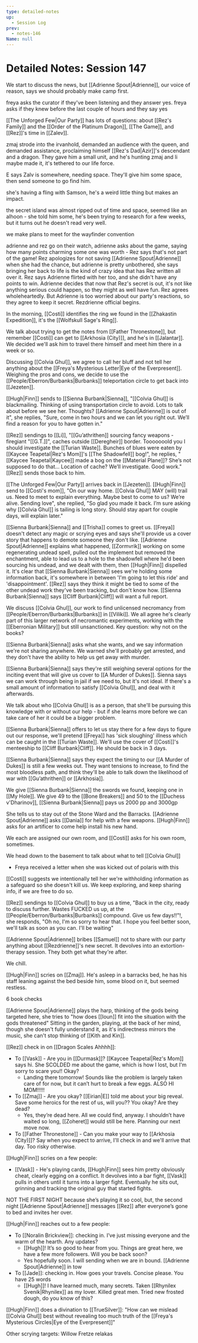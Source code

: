 ```yaml
---
type: detailed-notes
up:
  - Session Log
prev:
  - notes-146
Name: null
---
```

# Detailed Notes: Session 147

We start to discuss the news, but [[Adrienne Spout|Adrienne]], our voice of reason, says we should probably make camp first. 

freya asks the curator if they've been listening and they answer yes. freya asks if they knew before the last couple of hours and they say yes

[[The Unforged Few|Our Party]] has lots of questions: about [[Rez's Family]] and the [[Order of the Platinum Dragon]], [[The Game]], and [[Rez]]'s time in [[Zalev]]. 

zmaj strode into the irvanhold, demanded an audience with the queen, and demanded assistance, proclaiming himself [[Rez's Dad|Azir]]'s descendant and a dragon. They gave him a small unit, and he's hunting zmaj and li maybe made it, it's tethered to our life force. 

E says Zalv is somewhere, needing space. They'll give him some space, then send someone to go find him. 

she's having a fling with Samson, he's a weird little thing but makes an impact. 

the secret island was almost ripped out of time and space, seemed like an alhoon - she told him some, he's been trying to research for a few weeks, but it turns out he doesn't read very well. 

we make plans to meet for the wayfinder convention 

adrienne and rez go on their watch, adrienne asks about the game, saying how many points charming some one was worth - Rez says that's not part of the game! Rez apologizes for not saving [[Adrienne Spout|Adrienne]] when she had the chance, but adrienne is pretty unbothered, she says bringing her back to life is the kind of crazy idea that has Rez written all over it. Rez says Adrienne flirted with her too, and she didn't have any points to win. Adrienne decides that now that Rez's secret is out, it's not like anything serious could happen, so they might as well have fun. Rez agrees wholeheartedly. But Adrienne is too worried about our party's reactions, so they agree to keep it secret. Rezdrienne official begins. 

In the morning, [[Costi]] identifies the ring we found in the [[Zhakastin Expedition]], it's the [[Wolfskull Sage's Ring]].

We talk about trying to get the notes from [[Father Thronestone]], but remember [[Costi]] can get to [[Arkhosia (City)]], and he's in [[Jalantar]]. We decided we'll ask him to travel there himself and meet him there in a week or so. 

Discussing [[Colvia Ghul]], we agree to call her bluff and not tell her anything about the [[Freya's Mysterious Letter|Eye of the Everpresent]]. Weighing the pros and cons, we decide to use the [[People/Eberron/Burbanks|Burbanks]] teleportation circle to get back into [[Jezeten]].

[[Hugh|Finn]] sends to [[Sienna Burbank|Sienna]], "[[Colvia Ghul]] is blackmailing. Thinking of using transportation circle to avoid. Lots to talk about before we see her. Thoughts? [[Adrienne Spout|Adrienne]] is out of it", she replies, "Sure, come in two hours and we can let you right out. We’ll find a reason for you to have gotten in."

[[Rez]] sendings to [[Li]], "[[Gu’athrithen]] sourcing fancy weapons - firegiant "[[G.T.]]", caches outside [[Deregheir]] border. Tooooooold you I should investigate the [[Turian Waste]]. Bunches of blues were eaten by [[Kaycee Teapetal|Rez's Mom]]'s [[The Shadowfell]] bog!", he replies, "[[Kaycee Teapetal|Kaycee]] made a bog on the [[Material Plane]]? She’s not supposed to do that… Location of cache? We’ll investigate. Good work." [[Rez]] sends those back to him. 

[[The Unforged Few|Our Party]] arrives back in [[Jezeten]]. [[Hugh|Finn]] send to [[Costi's mom]], "On our way home. [[Colvia Ghul]] MAY (will) trail us. Need to meet to explain everything. Maybe best to come to us? We’re alive. Sending love", she replied, "So glad you made it back. I’m sure asking why [[Colvia Ghul]] is tailing is long story. Should stay apart for couple days, will explain later."

[[Sienna Burbank|Sienna]] and [[Trisha]] comes to greet us. [[Freya]] doesn't detect any magic or scrying eyes and says she'll provide us a cover story that happens to demote someone they don't like. [[Adrienne Spout|Adrienne]] explains what happened, [[Zormvrik]] working on some regenerating undead spell, pulled out the implement but removed the enchantment, able to lead us to a hole to the shadowfell where he'd been sourcing his undead, and we dealt with them, then [[Hugh|Finn]] dispelled it. It's clear that [[Sienna Burbank|Sienna]] sees we're holding some information back, it's somewhere in between 'I'm going to let this ride' and 'disappointment'. [[Rez]] says they think it might be tied to some of the other undead work they've been tracking, but don't know how. [[Sienna Burbank|Sienna]] says [[Cliff Burbank|Cliff]] will want a full report. 

We discuss [[Colvia Ghul]], our work to find unlicensed necromancy from [[People/Eberron/Burbanks|Burbanks]] in [[Viliki]]. We all agree he's clearly part of this larger network of necromantic experiments, working with the [[Eberronian Military]] but still unsanctioned. Key question: why not on the books?

[[Sienna Burbank|Sienna]] asks what she wants, and we say information we're not sharing anywhere. We warned she'll probably get arrested, and they don't have the ability to help us get away with murder. 

[[Sienna Burbank|Sienna]] says they're still weighing several options for the inciting event that will give us cover to [[A Murder of Dukes]]. Sienna says we can work through being in jail if we need to, but it's not ideal. If there's a small amount of information to satisfy [[Colvia Ghul]], and deal with it afterwards. 

We talk about who [[Colvia Ghul]] is as a person, that she'll be pursuing this knowledge with or without our help - but if she learns more before we can take care of her it could be a bigger problem. 

[[Sienna Burbank|Sienna]] offers to let us stay there for a few days to figure out our response, we'll pretend [[Freya]] has 'sick sloughing' illness which can be caught in the [[Turian Waste]]. We'll use the cover of [[Costi]]'s menteeship to [[Cliff Burbank|Cliff]]. He should be back in 3 days. 

[[Sienna Burbank|Sienna]] says they expect the timing to our [[A Murder of Dukes]] is still a few weeks out. They want tensions to increase, to find the most bloodless path, and think they'll be able to talk down the likelihood of war with [[Gu’athrithen]] or [[Arkhosia]]. 

We give [[Sienna Burbank|Sienna]] the swords we found, keeping one in [[My Hole]]. We give 49 to the [[Bone Breakers]] and 50 to the [[Duchess v'Dharinov]], [[Sienna Burbank|Sienna]] pays us 2000 pp and 3000gp

She tells us to stay out of the Stone Ward and the Barracks. [[Adrienne Spout|Adrienne]] asks [[Dania]] for help with a few weapons. [[Hugh|Finn]] asks for an artificer to come help install his new hand. 

We each are assigned our own room, and [[Costi]] asks for his own room, sometimes.  

We head down to the basement to talk about what to tell [[Colvia Ghul]]
* Freya received a letter when she was kicked out of polaris with this 

[[Costi]] suggests we intentionally tell her we're withholding information as a safeguard so she doesn't kill us. We keep exploring, and keep sharing info, if we are free to do so. 

[[Rez]] sendings to [[Colvia Ghul]] to buy us a time, "Back in the city, ready to discuss further. Wastes FUCKED us up, at the [[People/Eberron/Burbanks|Burbanks]] compound. Give us few days!!"!, she responds, "Oh no, I'm so sorry to hear that. I hope you feel better soon, we'll talk as soon as you can. I'll be waiting" 

[[Adrienne Spout|Adrienne]] bribes [[Samuel]] not to share with our party anything about [[Rezdrienne]]'s new secret. It devolves into an extortion-therapy session. They both get what they're after. 

We chill.

[[Hugh|Finn]] scries on [[Zmaj]]. He's asleep in a barracks bed, he has his staff leaning against the bed beside him, some blood on it, but seemed restless. 

6 book checks

[[Adrienne Spout|Adrienne]] plays the harp, thinking of the gods being targeted here, she tries to "how does [[Ioun]] fit into the situation with the gods threatened" Sitting in the garden, playing, at the back of her mind, though she doesn't fully understand it, as it's indirectness mirrors the music, she can't stop thinking of [[Kith and Kin]]. 

[[Rez]] check in on [[Dragon Scales Ahhhh]]:

* To [[Vask]] - Are you in [[Durmask]]? [[Kaycee Teapetal|Rez's Mom]] says hi. She SCOLDED me about the game, which is how I lost, but I'm sorry to scare you!! Okay? 
	* Landing there tomorrow! Sounds like the problem is largely taken care of for now, but it can’t hurt to break a few eggs. ALSO HI MOM!!!!!
* To [[Zmaj]] - Are you okay? [[Eirian|E]] told me about your big reveal. Save some heroics for the rest of us, will you?? You okay? Are they dead? 
	* Yes, they’re dead here. All we could find, anyway. I shouldn’t have waited so long, [[Zoheret]] would still be here. Planning our next move now.
* To [[Father Thronestone]] - Can you make your way to [[Arkhosia (City)]]? Say when you expect to arrive, I'll check in and we'll arrive that day. Too risky otherwise. 

[[Hugh|Finn]] scries on a few people:
* [[Vask]] - He's playing cards, [[Hugh|Finn]] sees him pretty obviously cheat, clearly egging on a conflict. It devolves into a bar fight, [[Vask]] pulls in others until it turns into a larger fight. Eventually he sits out, grinning and tracking the original guy that started fights. 

NOT THE FIRST NIGHT because she’s playing it so cool, but, the second night [[Adrienne Spout|Adrienne]] messages [[Rez]] after everyone’s gone to bed and invites her over.

[[Hugh|Finn]] reaches out to a few people:
* To [[Noralin Brickview]]: checking in. I’ve just missing everyone and the warm of the hearth. Any updates? 
	* [[Hugh]]! It’s so good to hear from you. Things are great here, we have a few more followers. Will you be back soon?
	* Yes hopefully soon. I will sending when we are in bound. [[Adrienne Spout|Adrienne]] in tow
* To [[Jade]]: checking in. How goes your travels. Concise please. You have 25 words
	* [[Hugh]]! I have learned much, many secrets. Taken [[Rhynilex Svenik|Rhynilex]] as my lover. Killed great men. Tried new frosted dough, do you know of this? 

[[Hugh|Finn]] does a divination to [[TrueSilver]]: "How can we mislead [[Colvia Ghul]] best without revealing too much truth of the [[Freya's Mysterious Circles|Eye of the Everpresent]]"

Other scrying targets: Willow Fretze relakas






